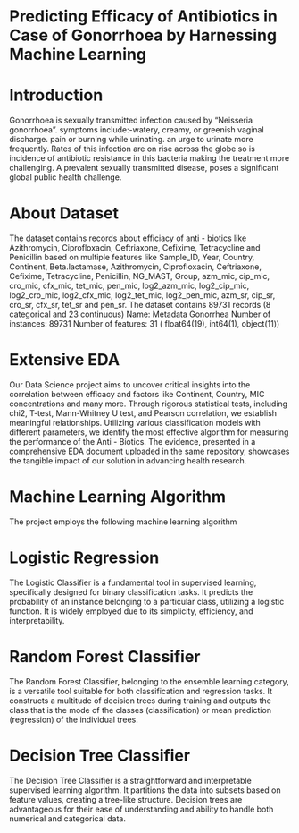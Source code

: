 # Predicting Efficacy of Antibiotics in Case of Gonorrhoea by Harnessing Machine Learning
# Introduction

Gonorrhoea is sexually transmitted infection caused by
“Neisseria gonorrhoea”.
symptoms include:-watery, creamy, or greenish vaginal
discharge. pain or burning while urinating. an urge to
urinate more frequently.
Rates of this infection are on rise across the globe so is
incidence of antibiotic resistance in this bacteria making
the treatment more challenging.
A prevalent sexually transmitted disease, poses a
significant global public health challenge.

# About Dataset
The dataset contains records about efficiacy of anti - biotics like Azithromycin, Ciprofloxacin, Ceftriaxone, Cefixime, Tetracycline and Penicillin based on multiple features like Sample_ID, Year, Country, Continent, Beta.lactamase, Azithromycin, Ciprofloxacin, Ceftriaxone, Cefixime, Tetracycline, Penicillin, NG_MAST, Group, azm_mic, cip_mic, cro_mic, cfx_mic, tet_mic, pen_mic, log2_azm_mic, log2_cip_mic, log2_cro_mic, log2_cfx_mic, log2_tet_mic, log2_pen_mic, azm_sr, cip_sr, cro_sr, cfx_sr, tet_sr and pen_sr. The dataset contains 89731 records (8 categorical and 23 continuous) 
Name: Metadata Gonorrhea
Number of instances: 89731
Number of features: 31 ( float64(19), int64(1), object(11))
# Extensive EDA
Our Data Science project aims to uncover critical insights into the correlation between efficacy and factors like Continent, Country, MIC concentrations and many more. Through rigorous statistical tests, including chi2, T-test, Mann-Whitney U test, and Pearson correlation, we establish meaningful relationships. Utilizing various classification models with different parameters, we identify the most effective algorithm for measuring the performance of the Anti - Biotics. The evidence, presented in a comprehensive EDA document uploaded in the same repository, showcases the tangible impact of our solution in advancing  health research.
# Machine Learning Algorithm
The project employs the following machine learning algorithm
# Logistic Regression
The Logistic Classifier is a fundamental tool in supervised learning, specifically designed for binary classification tasks. It predicts the probability of an instance belonging to a particular class, utilizing a logistic function. It is widely employed due to its simplicity, efficiency, and interpretability.
# Random Forest Classifier
The Random Forest Classifier, belonging to the ensemble learning category, is a versatile tool suitable for both classification and regression tasks. It constructs a multitude of decision trees during training and outputs the class that is the mode of the classes (classification) or mean prediction (regression) of the individual trees.
# Decision Tree Classifier
The Decision Tree Classifier is a straightforward and interpretable supervised learning algorithm. It partitions the data into subsets based on feature values, creating a tree-like structure. Decision trees are advantageous for their ease of understanding and ability to handle both numerical and categorical data.
